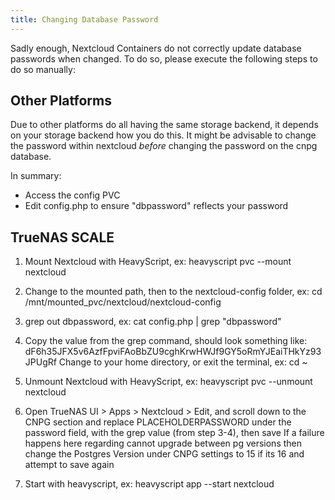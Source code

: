 ```yaml
---
title: Changing Database Password
---
```


Sadly enough, Nextcloud Containers do not correctly update database passwords when changed.
To do so, please execute the following steps to do so manually:

## Other Platforms

Due to other platforms do all having the same storage backend, it depends on your storage backend how you do this.
It might be advisable to change the password within nextcloud _before_ changing the password on the cnpg database.

In summary:

- Access the config PVC
- Edit config.php to ensure "dbpassword" reflects your password

## TrueNAS SCALE

1. Mount Nextcloud with HeavyScript, ex:
   heavyscript pvc --mount nextcloud

2. Change to the mounted path, then to the nextcloud-config folder, ex:
   cd /mnt/mounted_pvc/nextcloud/nextcloud-config

3. grep out dbpassword, ex:
   cat config.php | grep "dbpassword"

4. Copy the value from the grep command, should look something like: dF6h35JFX5v6AzfFpviFAoBbZU9cghKrwHWJf9GY5oRmYJEaiTHkYz93JPUgRf
   Change to your home directory, or exit the terminal, ex:
   cd ~

5. Unmount Nextcloud with HeavyScript, ex:
   heavyscript pvc --unmount nextcloud

6. Open TrueNAS UI > Apps > Nextcloud > Edit, and scroll down to the CNPG section and replace PLACEHOLDERPASSWORD under the password field, with the grep value (from step 3-4), then save
   If a failure happens here regarding cannot upgrade between pg versions then change the Postgres Version under CNPG settings to 15 if its 16 and attempt to save again

7. Start with heavyscript, ex:
   heavyscript app --start nextcloud
